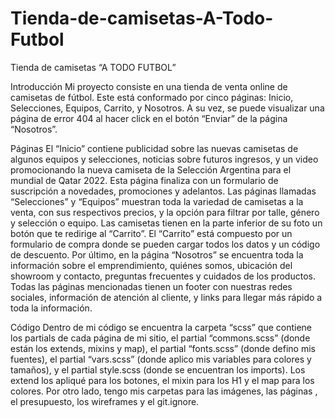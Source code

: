 # Tienda-de-camisetas-A-Todo-Futbol

Tienda de camisetas
“A TODO FUTBOL”

Introducción
Mi proyecto consiste en una tienda de venta online de camisetas de fútbol. Este está conformado por cinco páginas: Inicio, Selecciones, Equipos, Carrito, y Nosotros. A su vez, se puede visualizar una página de error 404 al hacer click en el botón “Enviar” de la página “Nosotros”.

Páginas
El “Inicio” contiene publicidad sobre las nuevas camisetas de algunos equipos y selecciones, noticias sobre futuros ingresos, y un video promocionando la nueva camiseta de la Selección Argentina para el mundial de Qatar 2022.
Esta página finaliza con un formulario de suscripción a novedades, promociones y adelantos.
Las páginas llamadas “Selecciones” y “Equipos” muestran toda la variedad de camisetas a la venta, con sus respectivos precios, y la opción para filtrar por talle, género y selección o equipo. Las camisetas tienen en la parte inferior de su foto un botón que te redirige al “Carrito”.
El “Carrito” está compuesto por un formulario de compra donde se pueden cargar todos los datos y un código de descuento.
Por último, en la página “Nosotros” se encuentra toda la información sobre el emprendimiento, quiénes somos, ubicación del showroom y contacto, preguntas frecuentes y cuidados de los productos.
Todas las páginas mencionadas tienen un footer con nuestras redes sociales, información de atención al cliente, y links para llegar más rápido a toda la información.

Código
Dentro de mi código se encuentra la carpeta “scss” que contiene los partials de cada página de mi sitio, el partial “commons.scss” (donde están los extends, mixins y map), el partial “fonts.scss” (donde defino mis fuentes), el partial “vars.scss” (donde aplico mis variables para colores y tamaños), y el partial style.scss (donde se encuentran los imports).
Los extend los apliqué para los botones, el mixin para los H1 y el map para los colores.
Por otro lado, tengo mis carpetas para las imágenes, las páginas , el presupuesto, los wireframes y el git.ignore.

